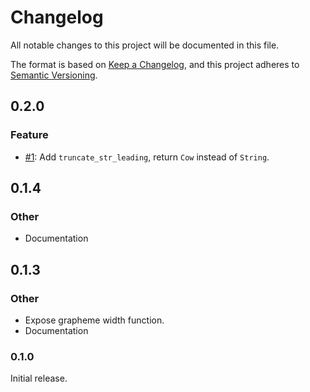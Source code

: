 # Changelog

All notable changes to this project will be documented in this file.

The format is based on [Keep a Changelog](https://keepachangelog.com/en/1.0.0/),
and this project adheres to [Semantic Versioning](https://semver.org/spec/v2.0.0.html).

## 0.2.0

### Feature

- [#1](https://github.com/ClementTsang/unicode-ellipsis/pull/1): Add `truncate_str_leading`, return `Cow` instead of `String`.

## 0.1.4

### Other

- Documentation

## 0.1.3

### Other

- Expose grapheme width function.
- Documentation

### 0.1.0

Initial release.
